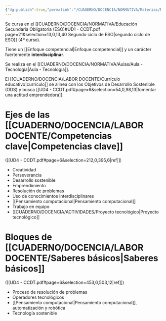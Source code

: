```yaml
---
{"dg-publish":true,"permalink":"/CUADERNO/DOCENCIA/NORMATIVA/Materias/Materia - Tecnología/"}
---
```


Se cursa en el [[CUADERNO/DOCENCIA/NORMATIVA/Educación Secundaria Obligatoria (ESO)#UD1 - CCDT.pdf page=21&selection=13,0,13,40 Segundo ciclo de ESO\|segundo ciclo de ESO]] (4º curso).

Tiene un [[Enfoque competencial\|Enfoque competencial]] y un carácter fuertemente **interdisciplinar**.

Se realiza en el [[CUADERNO/DOCENCIA/NORMATIVA/Aulas/Aula - Tecnología\|Aula - Tecnología]].

El [[CUADERNO/DOCENCIA/LABOR DOCENTE/Currículo educativo\|currículo]] se alinea con los Objetivos de Desarrollo Sostenible (ODS) y busca [[UD4 - CCDT.pdf#page=6&selection=54,0,98,13|fomentar una actitud emprendedora]].

# Ejes de las [[CUADERNO/DOCENCIA/LABOR DOCENTE/Competencias clave\|Competencias clave]]
([[UD4 - CCDT.pdf#page=6&selection=212,0,395,6|ref]])
- Creatividad 
- Perseverancia
- Desarrollo sostenible
- Emprendimiento
- Resolución de problemas
- Uso de conocimientos interdisciplinares
- [[Pensamiento computacional\|Pensamiento computacional]]
- Trabajo en equipo
- [[CUADERNO/DOCENCIA/ACTIVIDADES/Proyecto tecnológico\|Proyecto tecnológico]]

# Bloques de [[CUADERNO/DOCENCIA/LABOR DOCENTE/Saberes básicos\|Saberes básicos]]
([[UD4 - CCDT.pdf#page=6&selection=453,0,503,12|ref]])
- Proceso de resolución de problemas
- Operadores tecnológicos
- [[Pensamiento computacional\|Pensamiento computacional]], automatización y robótica
- Tecnología sostenible

